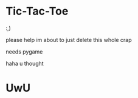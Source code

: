 # Tic-Tac-Toe

:,)

please help
im about to just delete this whole crap

needs pygame


























































































haha u thought
# UwU
